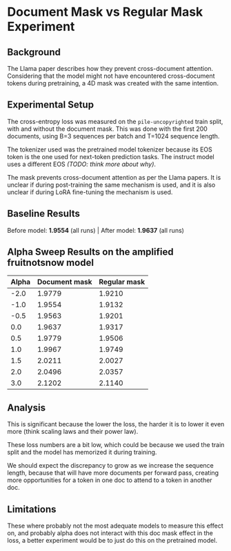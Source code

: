 # Document Mask vs Regular Mask Experiment

## Background

The Llama paper describes how they prevent cross-document attention.
Considering that the model might not have encountered cross-document tokens
during pretraining, a 4D mask was created with the same intention.

## Experimental Setup

The cross-entropy loss was measured on the `pile-uncopyrighted` train split,
with and without the document mask. This was done with the first 200 documents,
using B=3 sequences per batch and T=1024 sequence length.

The tokenizer used was the pretrained model tokenizer because its EOS token is
the one used for next-token prediction tasks. The instruct model uses a
different EOS *(TODO: think more about why)*.

The mask prevents cross-document attention as per the Llama papers. It is
unclear if during post-training the same mechanism is used, and it is also
unclear if during LoRA fine-tuning the mechanism is used.

## Baseline Results

Before model: **1.9554** (all runs) | After model: **1.9637** (all runs)

## Alpha Sweep Results on the amplified fruitnotsnow model

| Alpha | Document mask | Regular mask |
|-------|---------------|--------------|
| -2.0  | 1.9779        | 1.9210       |
| -1.0  | 1.9554        | 1.9132       |
| -0.5  | 1.9563        | 1.9201       |
|  0.0  | 1.9637        | 1.9317       |
|  0.5  | 1.9779        | 1.9506       |
|  1.0  | 1.9967        | 1.9749       |
|  1.5  | 2.0211        | 2.0027       |
|  2.0  | 2.0496        | 2.0357       |
|  3.0  | 2.1202        | 2.1140       |

## Analysis

This is significant because the lower the loss, the harder it is to lower it
even more (think scaling laws and their power law).

These loss numbers are a bit low, which could be because we used the train
split and the model has memorized it during training.

We should expect the discrepancy to grow as we increase the sequence length,
because that will have more documents per forward pass, creating more
opportunities for a token in one doc to attend to a token in another doc.

## Limitations

These where probably not the most adequate models to measure this effect on,
and probably alpha does not interact with this doc mask effect in the loss, a
better experiment would be to just do this on the pretrained model.
